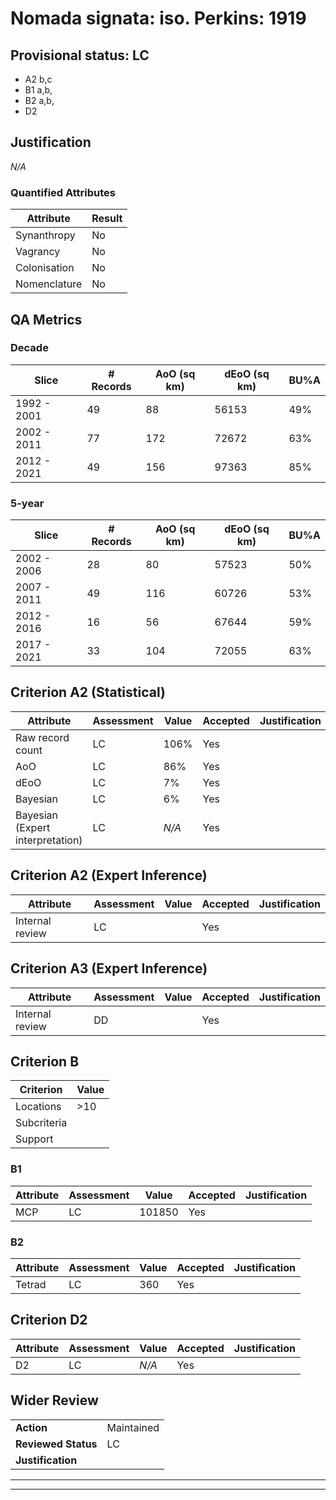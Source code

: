 # Nomada signata: iso. Perkins: 1919
## Provisional status: LC
- A2 b,c
- B1 a,b, 
- B2 a,b, 
- D2

## Justification
*N/A*
### Quantified Attributes
|Attribute|Result|
|---|---|
|Synanthropy|No|
|Vagrancy|No|
|Colonisation|No|
|Nomenclature|No|
## QA Metrics
### Decade
| Slice | # Records | AoO (sq km) | dEoO (sq km) |BU%A |
|---|---|---|---|---|
|1992 - 2001|49|88|56153|49%|
|2002 - 2011|77|172|72672|63%|
|2012 - 2021|49|156|97363|85%|
### 5-year
| Slice | # Records | AoO (sq km) | dEoO (sq km) |BU%A |
|---|---|---|---|---|
|2002 - 2006|28|80|57523|50%|
|2007 - 2011|49|116|60726|53%|
|2012 - 2016|16|56|67644|59%|
|2017 - 2021|33|104|72055|63%|
## Criterion A2 (Statistical)
|Attribute|Assessment|Value|Accepted|Justification
|---|---|---|---|---|
|Raw record count|LC|106%|Yes||
|AoO|LC|86%|Yes||
|dEoO|LC|7%|Yes||
|Bayesian|LC|6%|Yes||
|Bayesian (Expert interpretation)|LC|*N/A*|Yes||
## Criterion A2 (Expert Inference)
|Attribute|Assessment|Value|Accepted|Justification
|---|---|---|---|---|
|Internal review|LC||Yes||
## Criterion A3 (Expert Inference)
|Attribute|Assessment|Value|Accepted|Justification
|---|---|---|---|---|
|Internal review|DD||Yes||
## Criterion B
|Criterion| Value|
|---|---|
|Locations|>10|
|Subcriteria||
|Support||
### B1
|Attribute|Assessment|Value|Accepted|Justification
|---|---|---|---|---|
|MCP|LC|101850|Yes||
### B2
|Attribute|Assessment|Value|Accepted|Justification
|---|---|---|---|---|
|Tetrad|LC|360|Yes||
## Criterion D2
|Attribute|Assessment|Value|Accepted|Justification
|---|---|---|---|---|
|D2|LC|*N/A*|Yes||
## Wider Review
|  |  |
|---|---|
|**Action**|Maintained|
|**Reviewed Status**|LC|
|**Justification**||
---
 ---
 <br><br>
 
